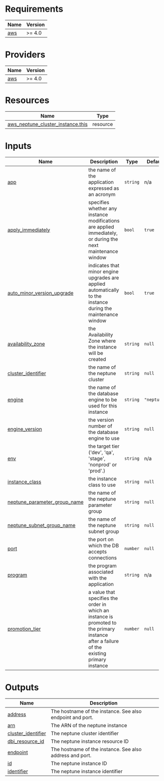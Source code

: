 <!-- BEGIN_TF_DOCS -->
# Requirements

| Name | Version |
|------|---------|
| <a name="requirement_aws"></a> [aws](#requirement\_aws) | >= 4.0 |

# Providers

| Name | Version |
|------|---------|
| <a name="provider_aws"></a> [aws](#provider\_aws) | >= 4.0 |

# Resources

| Name | Type |
|------|------|
| [aws_neptune_cluster_instance.this](https://registry.terraform.io/providers/hashicorp/aws/latest/docs/resources/neptune_cluster_instance) | resource |

# Inputs

| Name | Description | Type | Default | Required |
|------|-------------|------|---------|:--------:|
| <a name="input_app"></a> [app](#input\_app) | the name of the application expressed as an acronym | `string` | n/a | yes |
| <a name="input_apply_immediately"></a> [apply\_immediately](#input\_apply\_immediately) | specifies whether any instance modifications are applied immediately, or during the next maintenance window | `bool` | `true` | no |
| <a name="input_auto_minor_version_upgrade"></a> [auto\_minor\_version\_upgrade](#input\_auto\_minor\_version\_upgrade) | indicates that minor engine upgrades are applied automatically to the instance during the maintenance window | `bool` | `true` | no |
| <a name="input_availability_zone"></a> [availability\_zone](#input\_availability\_zone) | the Availability Zone where the instance will be created | `string` | `null` | no |
| <a name="input_cluster_identifier"></a> [cluster\_identifier](#input\_cluster\_identifier) | the name of the neptune cluster | `string` | `null` | no |
| <a name="input_engine"></a> [engine](#input\_engine) | the name of the database engine to be used for this instance | `string` | `"neptune"` | no |
| <a name="input_engine_version"></a> [engine\_version](#input\_engine\_version) | the version number of the database engine to use | `string` | `null` | no |
| <a name="input_env"></a> [env](#input\_env) | the target tier ('dev', 'qa', 'stage', 'nonprod' or 'prod'.) | `string` | n/a | yes |
| <a name="input_instance_class"></a> [instance\_class](#input\_instance\_class) | the instance class to use | `string` | `null` | no |
| <a name="input_neptune_parameter_group_name"></a> [neptune\_parameter\_group\_name](#input\_neptune\_parameter\_group\_name) | the name of the neptune parameter group | `string` | `null` | no |
| <a name="input_neptune_subnet_group_name"></a> [neptune\_subnet\_group\_name](#input\_neptune\_subnet\_group\_name) | the name of the neptune subnet group | `string` | `null` | no |
| <a name="input_port"></a> [port](#input\_port) | the port on which the DB accepts connections | `number` | `null` | no |
| <a name="input_program"></a> [program](#input\_program) | the program associated with the application | `string` | n/a | yes |
| <a name="input_promotion_tier"></a> [promotion\_tier](#input\_promotion\_tier) | a value that specifies the order in which an instance is promoted to the primary instance after a failure of the existing primary instance | `number` | `null` | no |

# Outputs

| Name | Description |
|------|-------------|
| <a name="output_address"></a> [address](#output\_address) | The hostname of the instance. See also endpoint and port. |
| <a name="output_arn"></a> [arn](#output\_arn) | The ARN of the neptune instance |
| <a name="output_cluster_identifier"></a> [cluster\_identifier](#output\_cluster\_identifier) | The neptune cluster identifier |
| <a name="output_dbi_resource_id"></a> [dbi\_resource\_id](#output\_dbi\_resource\_id) | The neptune instance resource ID |
| <a name="output_endpoint"></a> [endpoint](#output\_endpoint) | The hostname of the instance. See also address and port. |
| <a name="output_id"></a> [id](#output\_id) | The neptune instance ID |
| <a name="output_identifier"></a> [identifier](#output\_identifier) | The neptune instance identifier |
<!-- END_TF_DOCS -->